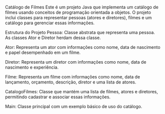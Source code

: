 Catálogo de Filmes
Este é um projeto Java que implementa um catálogo de filmes usando conceitos de programação orientada a objetos. O projeto inclui classes para representar pessoas (atores e diretores), filmes e um catálogo para gerenciar essas informações.

Estrutura do Projeto
Pessoa: Classe abstrata que representa uma pessoa. As classes Ator e Diretor herdam dessa classe.

Ator: Representa um ator com informações como nome, data de nascimento e papel desempenhado em um filme.

Diretor: Representa um diretor com informações como nome, data de nascimento e experiência.

Filme: Representa um filme com informações como nome, data de lançamento, orçamento, descrição, diretor e uma lista de atores.

CatalogoFilmes: Classe que mantém uma lista de filmes, atores e diretores, permitindo cadastrar e associar essas informações.

Main: Classe principal com um exemplo básico de uso do catálogo.

